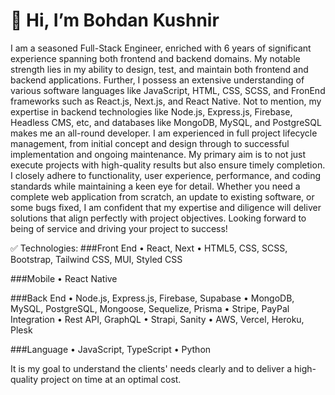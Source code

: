 # 👋 Hi, I’m Bohdan Kushnir

I am a seasoned Full-Stack Engineer, enriched with 6 years of significant experience spanning both frontend and backend domains.
My notable strength lies in my ability to design, test, and maintain both frontend and backend applications. Further, I possess an extensive understanding of various software languages like JavaScript, HTML, CSS, SCSS, and FronEnd frameworks such as React.js, Next.js, and React Native. Not to mention, my expertise in backend technologies like Node.js, Express.js, Firebase, Headless CMS, etc, and databases like MongoDB, MySQL, and PostgreSQL makes me an all-round developer.
I am experienced in full project lifecycle management, from initial concept and design through to successful implementation and ongoing maintenance. 
My primary aim is to not just execute projects with high-quality results but also ensure timely completion. I closely adhere to functionality, user experience, performance, and coding standards while maintaining a keen eye for detail.
Whether you need a complete web application from scratch, an update to existing software, or some bugs fixed, I am confident that my expertise and diligence will deliver solutions that align perfectly with project objectives.
Looking forward to being of service and driving your project to success!

✅ Technologies:
###Front End
• React, Next
• HTML5, CSS, SCSS, Bootstrap, Tailwind CSS, MUI, Styled CSS

###Mobile
• React Native

###Back End
• Node.js, Express.js, Firebase, Supabase
• MongoDB, MySQL, PostgreSQL, Mongoose, Sequelize, Prisma
• Stripe, PayPal Integration
• Rest API, GraphQL
• Strapi, Sanity
• AWS, Vercel, Heroku, Plesk

###Language
• JavaScript, TypeScript
• Python

It is my goal to understand the clients' needs clearly and to deliver a high-quality project on time at an optimal cost.
